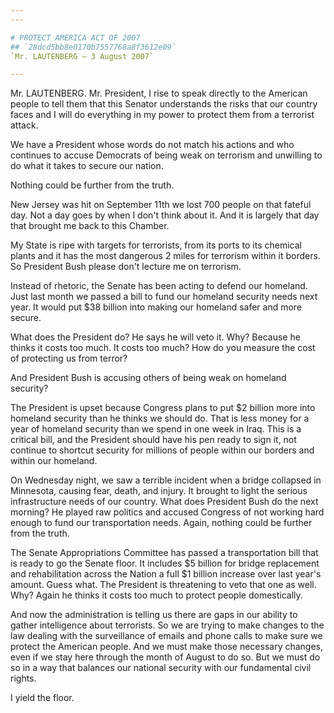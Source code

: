```yaml
---
---

# PROTECT AMERICA ACT OF 2007
## `28dcd5bb8e0170b7557768a8f3612e09`
`Mr. LAUTENBERG — 3 August 2007`

---
```



Mr. LAUTENBERG. Mr. President, I rise to speak directly to the 
American people to tell them that this Senator understands the risks 
that our country faces and I will do everything in my power to protect 
them from a terrorist attack.

We have a President whose words do not match his actions and who 
continues to accuse Democrats of being weak on terrorism and unwilling 
to do what it takes to secure our nation.

Nothing could be further from the truth.

New Jersey was hit on September 11th we lost 700 people on that 
fateful day. Not a day goes by when I don't think about it. And it is 
largely that day that brought me back to this Chamber.

My State is ripe with targets for terrorists, from its ports to its 
chemical plants and it has the most dangerous 2 miles for terrorism 
within it borders. So President Bush please don't lecture me on 
terrorism.

Instead of rhetoric, the Senate has been acting to defend our 
homeland. Just last month we passed a bill to fund our homeland 
security needs next year. It would put $38 billion into making our 
homeland safer and more secure.

What does the President do? He says he will veto it. Why? Because he 
thinks it costs too much. It costs too much? How do you measure the 
cost of protecting us from terror?

And President Bush is accusing others of being weak on homeland 
security?

The President is upset because Congress plans to put $2 billion more 
into homeland security than he thinks we should do. That is less money 
for a year of homeland security than we spend in one week in Iraq. This 
is a critical bill, and the President should have his pen ready to sign 
it, not continue to shortcut security for millions of people within our 
borders and within our homeland.

On Wednesday night, we saw a terrible incident when a bridge 
collapsed in Minnesota, causing fear, death, and injury. It brought to 
light the serious infrastructure needs of our country. What does 
President Bush do the next morning? He played raw politics and accused 
Congress of not working hard enough to fund our transportation needs. 
Again, nothing could be further from the truth.

The Senate Appropriations Committee has passed a transportation bill 
that is ready to go the Senate floor. It includes $5 billion for bridge 
replacement and rehabilitation across the Nation a full $1 billion 
increase over last year's amount. Guess what. The President is 
threatening to veto that one as well. Why? Again he thinks it costs too 
much to protect people domestically.

And now the administration is telling us there are gaps in our 
ability to gather intelligence about terrorists. So we are trying to 
make changes to the law dealing with the surveillance of emails and 
phone calls to make sure we protect the American people. And we must 
make those necessary changes, even if we stay here through the month of 
August to do so. But we must do so in a way that balances our national 
security with our fundamental civil rights.

I yield the floor.